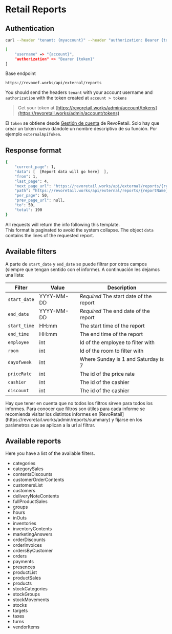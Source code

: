 # Retail Reports

## Authentication 

```sh
curl --header "tenant: {myaccount}" --header "authorization: Bearer {token}" https://revoxef.works/api/external/reports
```

```sh
[
    "username" => "{account}",
    "authorization" => "Bearer {token}"
]
```

Base endpoint

`https://revoxef.works/api/external/reports`

You should send the headers `tenant` with your account username and `authorization` with the token created at `account > tokens`

> Get your token at [https://revoretail.works/admin/account/tokens](https://revoretail.works/admin/account/tokens)



El `token` se obtiene desde [Gestión de cuenta](https://revoretail.works/admin/account/tokens) de RevoRetail. Solo hay que crear un token nuevo dándole un nombre descriptivo de su función. Por ejemplo `externalApiToken`.


## Response format

```sh
{
    "current_page": 1,
    "data": [  [Report data will go here]  ],
    "from": 1,
    "last_page": 4,
    "next_page_url": "https://revoretail.works/api/external/reports/{reportName}}?page=2",
    "path": "https://revoretail.works/api/external/reports/{reportName}}",
    "per_page": 50,
    "prev_page_url": null,
    "to": 50,
    "total": 190
}
```

All requests will return the info following this template.       
This format is paginated to avoid the system collapse. The object `data` contains the lines of the requested report.



## Available filters
A parte de `start_date` y `end_date` se puede filtrar por otros campos (siempre que tengan sentido con el informe). A continuación les dejamos una lista:

Filter        | Value      | Description
--------------|------------|--------------
`start_date`  | YYYY-MM-DD | *Required* The start date of the report 
`end_date`    | YYYY-MM-DD | *Required* The end date of the report
`start_time`  | HH:mm      | The start time of the report 
`end_time`    | HH:mm      | The end time of the report 
`employee`    | int        | Id of the employee to filter with
`room`        | int        | Id of the room to filter with
`dayofweek`   | int        | Where Sunday is 1 and Saturday is 7
`priceRate`   | int        | The id of the price rate
`cashier`     | int        | The id of the cashier
`discount`    | int        | The id of the cashier


<aside class="notice">
Hay que tener en cuenta que no todos los filtros sirven para todos los informes. Para conocer que filtros son útiles para cada informe se recomienda visitar los distintos informes en [RevoRetail](https://revoretail.works/admin/reports/summary) y fijarse en los parámetros que se aplican a la url al filtrar.
</aside>


## Available reports

Here you have a list of the available filters.

* categories
* categorySales
* contentsDiscounts
* customerOrderContents
* customersList
* customers
* deliveryNoteContents
* fullProductSales
* groups
* hours
* inOuts
* inventories
* inventoryContents
* marketingAnswers
* orderDiscounts
* orderInvoices
* ordersByCustomer
* orders
* payments
* presences
* productList
* productSales
* products
* stockCategories
* stockGroups
* stockMovements
* stocks
* targets
* taxes
* turns
* vendorItems